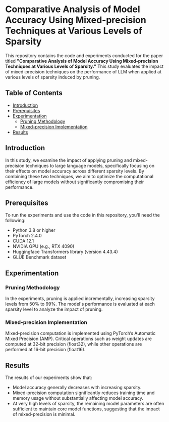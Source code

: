 # Comparative Analysis of Model Accuracy Using Mixed-precision Techniques at Various Levels of Sparsity

This repository contains the code and experiments conducted for the paper titled **"Comparative Analysis of Model Accuracy Using Mixed-precision Techniques at Various Levels of Sparsity."** This study evaluates the impact of mixed-precision techniques on the performance of LLM when applied at various levels of sparsity induced by pruning.

## Table of Contents

- [Introduction](#introduction)
- [Prerequisites](#prerequisites)
- [Experimentation](#experimentation)
  - [Pruning Methodology](#pruning-methodology)
  - [Mixed-precision Implementation](#mixed-precision-implementation)
- [Results](#results)

## Introduction

In this study, we examine the impact of applying pruning and mixed-precision techniques to large language models, specifically focusing on their effects on model accuracy across different sparsity levels. By combining these two techniques, we aim to optimize the computational efficiency of large models without significantly compromising their performance.

## Prerequisites

To run the experiments and use the code in this repository, you'll need the following:

- Python 3.8 or higher
- PyTorch 2.4.0
- CUDA 12.1
- NVIDIA GPU (e.g., RTX 4090)
- Huggingface Transformers library (version 4.43.4)
- GLUE Benchmark dataset

## Experimentation

### Pruning Methodology

In the experiments, pruning is applied incrementally, increasing sparsity levels from 50% to 99%. The model's performance is evaluated at each sparsity level to analyze the impact of pruning.

### Mixed-precision Implementation

Mixed-precision computation is implemented using PyTorch’s Automatic Mixed Precision (AMP). Critical operations such as weight updates are computed at 32-bit precision (float32), while other operations are performed at 16-bit precision (float16).

## Results

The results of our experiments show that:

- Model accuracy generally decreases with increasing sparsity.
- Mixed-precision computation significantly reduces training time and memory usage without substantially affecting model accuracy.
- At very high levels of sparsity, the remaining model parameters are often sufficient to maintain core model functions, suggesting that the impact of mixed-precision is minimal.

